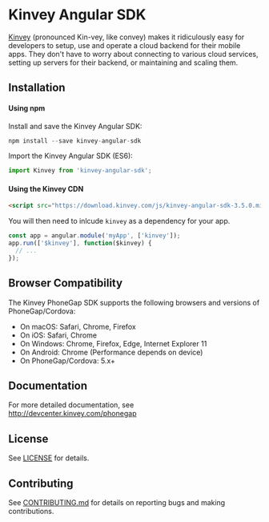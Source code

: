 # Kinvey Angular SDK
[Kinvey](http://www.kinvey.com) (pronounced Kin-vey, like convey) makes it ridiculously easy for developers to setup, use and operate a cloud backend for their mobile apps. They don't have to worry about connecting to various cloud services, setting up servers for their backend, or maintaining and scaling them.

## Installation

#### Using npm
Install and save the Kinvey Angular SDK:

```javascript
npm install --save kinvey-angular-sdk
```

Import the Kinvey Angular SDK (ES6):

```javascript
import Kinvey from 'kinvey-angular-sdk';
```

#### Using the Kinvey CDN

```html
<script src="https://download.kinvey.com/js/kinvey-angular-sdk-3.5.0.min.js"></script>
```

You will then need to inlcude `kinvey` as a dependency for your app.

```javascript
const app = angular.module('myApp', ['kinvey']);
app.run(['$kinvey'], function($kinvey) {
  // ...
});
```

## Browser Compatibility

The Kinvey PhoneGap SDK supports the following browsers and versions of PhoneGap/Cordova:

- On macOS: Safari, Chrome, Firefox
- On iOS: Safari, Chrome
- On Windows: Chrome, Firefox, Edge, Internet Explorer 11
- On Android: Chrome (Performance depends on device)
- On PhoneGap/Cordova: 5.x+

## Documentation

For more detailed documentation, see http://devcenter.kinvey.com/phonegap

## License
See [LICENSE](LICENSE) for details.

## Contributing
See [CONTRIBUTING.md](CONTRIBUTING.md) for details on reporting bugs and making contributions.
